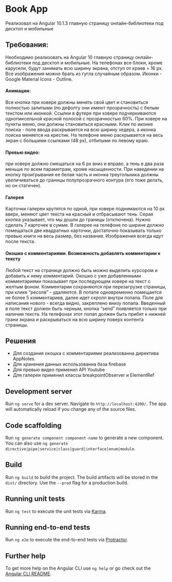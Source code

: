 # Book App
Реализовал на Angular 10.1.3 главную страницу онлайн-библиотеки под десктоп и мобильные

## Требования:
Необходимо реализовать на Angular 10 главную страницу онлайн-библиотеки под десктоп и мобильные. 
На телефонах все блоки, кроме карусели, будут занимать всю ширину экрана, отступ от краев = 16 рх.
Все изображения можно брать из гугла случайным образом.
Иконки - Google Material Icons - Outline.
#### Анимации:
Все кнопки при ховере должны менять свой цвет и становиться полностью залитыми (по дефолту они имеют прозрачность) с белым текстом или иконкой.
Ссылки в футере при ховере подчеркиваются однопиксельной красной полосой с прозрачностью 60%.
При ховере на пункты меню, они должны становиться красными. Клик по иконке поиска - поле ввода раскрывается на всю ширину хедера, а иконка поиска меняется на крестик. На телефоне меню раскрывается на весь экран с большими ссылками (48 рх), отбитыми по левому краю.
#### Превью видео:
при ховере должно смещаться на 6 рх вниз и вправо, а тень в два раза меньше по всем параметрам, кроме насыщенности. При наведении на кнопку проигрывания ее белая часть и иконка треугольника должны увеличиваться до границы полупрозрачного контура (его тоже делать, но он статичен).
#### Галерея
Карточки галереи крутятся по одной, при ховере поднимаются на 10 рх вверх, меняют цвет текста на красный и отбрасывают тень. Серая кнопка указывает, что мы дошли до границы (отключена). Нужно сделать 7 карточек в сумме. В галерее на телефоне по ширине должно помещаться две квадратных карточки, достаточно показывать только превью книги на весь размер, без названия. Изображения всегда идут после текста.
#### Окошко с комментариями. Возможность добавлять комментарии к тексту
Любой текст на странице должно быть можно выделить курсором и добавить к нему комментарий. Окошко с уже добавленными комментариями показывает при последующем ховере на текст с желтым фоном. Комментарии сохраняются при перезагрузке страницы, при клике “ресолв” - удаляются. В попапе одновременно помещается не более 5 комментариев, далее идет скролл внутри попапа. Поле для написания нового - всегда видно, закреплено внизу попапа. Введенный в поле текст должен быть черным, кнопка “send” появляется только при наличии текста. На телефонах этот попап должен быть прибит к нижней грани экрана и раскрываться на всю ширину поверх контента страницы. 

## Решения
- Для создания окошка с комментариями реализованна директива AppNotes.
- Для хранения данных использованна база firebase
- Для превью видео применил API Youtube
- Для галереи применил классы breakpointObserver и ElementRef

## Development server

Run `ng serve` for a dev server. Navigate to `http://localhost:4200/`. The app will automatically reload if you change any of the source files.

## Code scaffolding

Run `ng generate component component-name` to generate a new component. You can also use `ng generate directive|pipe|service|class|guard|interface|enum|module`.

## Build

Run `ng build` to build the project. The build artifacts will be stored in the `dist/` directory. Use the `--prod` flag for a production build.

## Running unit tests

Run `ng test` to execute the unit tests via [Karma](https://karma-runner.github.io).

## Running end-to-end tests

Run `ng e2e` to execute the end-to-end tests via [Protractor](http://www.protractortest.org/).

## Further help

To get more help on the Angular CLI use `ng help` or go check out the [Angular CLI README](https://github.com/angular/angular-cli/blob/master/README.md).
